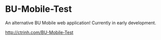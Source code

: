 # BU-Mobile-Test
An alternative BU Mobile web application! Currently in early development.

http://ctrinh.com/BU-Mobile-Test
